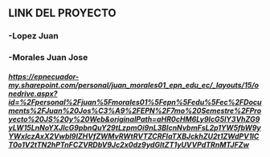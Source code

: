 ## LINK DEL PROYECTO
### -Lopez Juan
### -Morales Juan Jose
##### https://epnecuador-my.sharepoint.com/personal/juan_morales01_epn_edu_ec/_layouts/15/onedrive.aspx?id=%2Fpersonal%2Fjuan%5Fmorales01%5Fepn%5Fedu%5Fec%2FDocuments%2FJuan%20Jos%C3%A9%2FEPN%2F7mo%20Semestre%2FProyecto%20JS%20y%20Web&originalPath=aHR0cHM6Ly9lcG5lY3VhZG9yLW15LnNoYXJlcG9pbnQuY29tLzpmOi9nL3BlcnNvbmFsL2p1YW5fbW9yYWxlczAxX2Vwbl9lZHVfZWMvRWtRVTZCRFlaTXBJckhZU2t1ZWdPV1lCT0o1V2tTN2hPTnFCZVRDbV9Jc2x0dz9ydGltZT1yUVVPdTRnMTJFZw